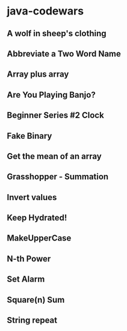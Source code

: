 # java-codewars

## A wolf in sheep's clothing
## Abbreviate a Two Word Name
## Array plus array
## Are You Playing Banjo?
## Beginner Series #2 Clock
## Fake Binary
## Get the mean of an array
## Grasshopper - Summation
## Invert values
## Keep Hydrated!
## MakeUpperCase
## N-th Power
## Set Alarm
## Square(n) Sum
## String repeat
